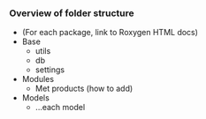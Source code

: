 ### Overview of folder structure

- (For each package, link to Roxygen HTML docs)
- Base
    - utils
    - db
    - settings
- Modules
    - Met products (how to add)
- Models
    - ...each model
